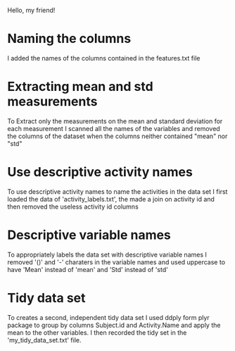 
Hello, my friend!

 Naming the columns
================
 I added the names of the columns contained in the features.txt file
 
 Extracting mean and std measurements
================
 To Extract only the measurements on the mean and standard deviation for each measurement I scanned all the names of the variables and removed the columns of the dataset when the columns neither contained "mean" nor "std"
 
 Use descriptive activity names
================
 To use descriptive activity names to name the activities in the data set I first loaded the data of 'activity_labels.txt', the made a join on activity id and then removed the useless activity id columns
 
 Descriptive variable names
================
 To appropriately labels the data set with descriptive variable names I removed '()' and '-' charaters in the variable names and used uppercase to have 'Mean' instead of 'mean' and 'Std' instead of 'std'
 
 Tidy data set
================
 To creates a second, independent tidy data set I used ddply form plyr package to group by columns Subject.id and Activity.Name and apply the mean to the other variables.
 I then recorded the tidy set in the 'my_tidy_data_set.txt' file.
